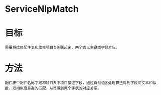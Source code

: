 # ServiceNlpMatch
# 目标
    需要将维修配件表和维修项目表关联起来，两个表无主键或字段对应。
# 方法
    配件表中配件名称字段和项目表中项目描述字段，通过自然语言处理算法得到字段间文本相似度，取相似度最高的匹配，从而得到两个字表的对应关系。
